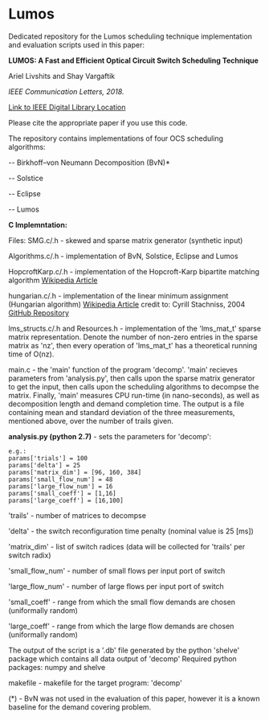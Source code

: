 # Lumos
Dedicated repository for the Lumos scheduling technique implementation and evaluation scripts used in this paper:

**LUMOS: A Fast and Efficient Optical Circuit Switch Scheduling Technique**

Ariel Livshits and Shay Vargaftik

*IEEE Communication Letters, 2018.*

[Link to IEEE Digital Library Location](https://ieeexplore.ieee.org/document/8423619/)

Please cite the appropriate paper if you use this code.

The repository contains implementations of four OCS scheduling algorithms:

  -- Birkhoff–von Neumann Decomposition (BvN)*
  
  -- Solstice 
  
  -- Eclipse 
  
  -- Lumos
  
  **C Implemntation:**
  
  Files:
   SMG.c/.h - skewed and sparse matrix generator (synthetic input)
    
   Algorithms.c/.h - implementation of BvN, Solstice, Eclipse and Lumos
    
   HopcroftKarp.c/.h - implementation of the Hopcroft-Karp bipartite matching algorithm [Wikipedia Article](https://en.wikipedia.org/wiki/Hopcroft%E2%80%93Karp_algorithm)
    
   hungarian.c/.h - implementation of the linear minimum assignment (Hungarian algorithm) [Wikipedia Article](https://en.wikipedia.org/wiki/Hopcroft%E2%80%93Karp_algorithm) credit to: Cyrill Stachniss, 2004 [GitHub Repository](https://github.com/losvald/libhungarian)
    
   lms_structs.c/.h and Resources.h - implementation of the 'lms_mat_t' sparse matrix representation. Denote the number of non-zero entries in the sparse matrix as 'nz', then every operation of 'lms_mat_t' has a theoretical running time of O(nz).
    
   main.c - the 'main' function of the program 'decomp'. 'main' recieves parameters from 'analysis.py', then calls upon the sparse matrix generator to get the input, then calls upon the scheduling algorithms to decompse the matrix. Finally, 'main' measures CPU run-time (in nano-seconds), as well as decomposition length and demand completion time. The output is a file containing mean and standard deviation of the three measurements, mentioned above, over the number of trails given.
    
**analysis.py (python 2.7)** - sets the parameters for 'decomp':
    
    e.g.:
  	params['trials'] = 100
  	params['delta'] = 25
  	params['matrix_dim'] = [96, 160, 384]
  	params['small_flow_num'] = 48
  	params['large_flow_num'] = 16
  	params['small_coeff'] = [1,16]
  	params['large_coeff'] = [16,100]
    
'trails' - number of matrices to decompse

'delta' - the switch reconfiguration time penalty (nominal value is 25 [ms])

'matrix_dim' - list of switch radices (data will be collected for 'trails' per switch radix)

'small_flow_num' - number of small flows per input port of switch

'large_flow_num' - number of large flows per input port of switch

'small_coeff' - range from which the small flow demands are chosen (uniformally random)

'large_coeff' - range from which the large flow demands are chosen (uniformally random)
    
The output of the script is a '.db' file generated by the python 'shelve' package which contains all data output of 'decomp'
Required python packages: numpy and shelve

makefile - makefile for the target program: 'decomp'

(*) - BvN was not used in the evaluation of this paper, however it is a known baseline for the demand covering problem.
